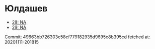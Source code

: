 # Юлдашев
- [28: NA](28.md)
- [29: NA](29.md)

Commit: 49663bb726303c58cf779182935d9695c8b395cd
 fetched at: 20201111-201815
